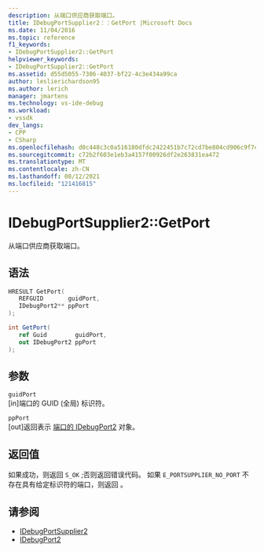 ```yaml
---
description: 从端口供应商获取端口。
title: IDebugPortSupplier2：：GetPort |Microsoft Docs
ms.date: 11/04/2016
ms.topic: reference
f1_keywords:
- IDebugPortSupplier2::GetPort
helpviewer_keywords:
- IDebugPortSupplier2::GetPort
ms.assetid: d55d5055-7386-4037-bf22-4c3e434a99ca
author: leslierichardson95
ms.author: lerich
manager: jmartens
ms.technology: vs-ide-debug
ms.workload:
- vssdk
dev_langs:
- CPP
- CSharp
ms.openlocfilehash: d0c448c3c0a516180dfdc2422451b7c72cd7be804cd906c9f7c9bc2d82e7aedc
ms.sourcegitcommit: c72b2f603e1eb3a4157f00926df2e263831ea472
ms.translationtype: MT
ms.contentlocale: zh-CN
ms.lasthandoff: 08/12/2021
ms.locfileid: "121416815"
---
```

# <a name="idebugportsupplier2getport"></a>IDebugPortSupplier2::GetPort
从端口供应商获取端口。

## <a name="syntax"></a>语法

```cpp
HRESULT GetPort( 
   REFGUID       guidPort,
   IDebugPort2** ppPort
);
```

```csharp
int GetPort( 
   ref Guid        guidPort,
   out IDebugPort2 ppPort
);
```

## <a name="parameters"></a>参数
`guidPort`\
[in]端口的 GUID (全局) 标识符。

`ppPort`\
[out]返回表示 [端口的 IDebugPort2](../../../extensibility/debugger/reference/idebugport2.md) 对象。

## <a name="return-value"></a>返回值
 如果成功，则返回 `S_OK` ;否则返回错误代码。 如果 `E_PORTSUPPLIER_NO_PORT` 不存在具有给定标识符的端口，则返回 。

## <a name="see-also"></a>请参阅
- [IDebugPortSupplier2](../../../extensibility/debugger/reference/idebugportsupplier2.md)
- [IDebugPort2](../../../extensibility/debugger/reference/idebugport2.md)
